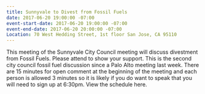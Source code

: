```yaml
---
title: Sunnyvale to Divest from Fossil Fuels
date: 2017-06-20 19:00:00 -07:00
event-start-date: 2017-06-20 19:00:00 -07:00
event-end-date: 2017-06-20 20:00:00 -07:00
Location: 70 West Hedding Street, 1st floor San Jose, CA 95110
---
```


This meeting of the Sunnyvale City Council meeting will discuss divestment from Fossil Fuels. Please attend to show your support. This is the second city council fossil fuel discussion since a Palo Alto meeting last week. There are 15 minutes for open comment at the beginning of the meeting and each person is allowed 3 minutes so it is likely if you do want to speak that you will need to sign up at 6:30pm. View the schedule here. 